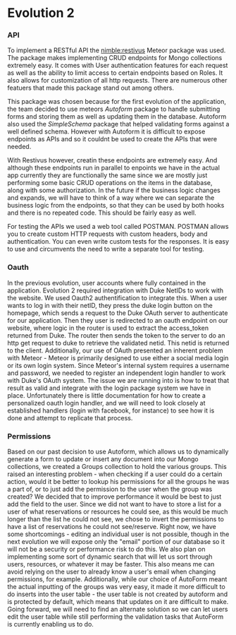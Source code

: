 # Evolution 2


### API
To implement a RESTful API the [nimble:restivus](https://github.com/kahmali/meteor-restivus) Meteor package was used. The package makes implementing CRUD endpoints for Mongo collections extremely easy. It comes with User authentication features for each request as well as the ability to limit access to certain endpoints based on Roles. It also allows for customization of all http requests. There are numerous other featuers that made this package stand out among others. 

This package was chosen because for the first evolution of the application, the team decided to use meteors *Autoform* package to handle submitting forms and storing them as well as updating them in the database. Autoform also used the *SimpleSchema* package that helped validating forms against a well defined schema. However with Autoform it is difficult to expose endpoints as APIs and so it couldnt be used to create the APIs that were needed. 

With Restivus however, creatin these endpoints are extremely easy. And although these endpoints run in parallel to enpoints we have in the actual app currently they are functionally the same since we are mostly just performing some basic CRUD operations on the items in the database, along with some authorization. In the future if the business logic changes and expands, we will have to think of a way where we can separate the business logic from the endpoints, so that they can be used by both hooks and there is no repeated code. This should be fairly easy as well.

For testing the APIs we used a web tool called POSTMAN. POSTMAN allows you to create custom HTTP requests with custom headers, body and authentication. You can even write custom tests for the responses. It is easy to use and circumvents the need to write a separate tool for testing.

### Oauth
In the previous evolution, user accounts where fully contained in the application. Evolution 2 required integration with Duke NetIDs to work with the website. We used Oauth2 authentification to integrate this. When a user wants to log in with their netID, they press the duke login button on the homepage, which sends a request to the Duke OAuth server to authenticate for our application. Then they user is redirected to an oauth endpoint on our website, where logic in the router is used to extract the access_token returned from Duke. The router then sends the token to the server to do an http get request to duke to retrieve the validated netid. This netid is returned to the client. Additionally, our use of OAuth presented an inherent problem with Meteor - Meteor is primarily designed to use either a social media login or its own login system.  Since Meteor's internal system requires a username and password, we needed to register an independent login handler to work with Duke's OAuth system.  The issue we are running into is how to treat that result as valid and integrate with the login package system we have in place. Unfortunately there is little documentation for how to create a personalized oauth login handler, and we will need to look closely at established handlers (login with facebook, for instance) to see how it is done and attempt to replicate that process.

### Permissions
Based on our past decision to use Autoform, which allows us to dynamically generate a form to update or insert any document into our Mongo collections, we created a Groups collection to hold the various groups. This raised an interesting problem - when checking if a user could do a certain action, would it be better to lookup his permissions for all the groups he was a part of, or to just add the permission to the user when the group was created?  We decided that to improve performance it would be best to just add the field to the user.  Since we did not want to have to store a list for a user of what reservations or resources he could see, as this would be much longer than the list he could not see, we chose to invert the permissions to have a list of reservations he could not see/reserve.  Right now, we have some shortcomings - editing an individual user is not possible, though in the next evolution we will expose only the "email" portion of our database so it will not be a security or performance risk to do this.  We also plan on implementing some sort of dynamic search that will let us sort through users, resources, or whatever it may be faster.  This also means me can avoid relying on the user to already know a user's email when changing permissions, for example.  Additionally, while our choice of AutoForm meant the actual inputting of the groups was very easy, it made it more difficult to do inserts into the user table - the user table is not created by autoform and is protected by default, which means that updates on it are difficult to make. Going forward, we will need to find an alternate solution so we can let users edit the user table while still performing the validation tasks that AutoForm is currently enabling us to do.
